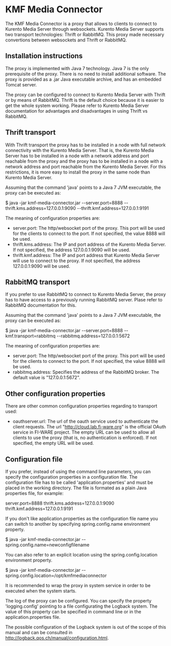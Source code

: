 KMF Media Connector
===================

The KMF Media Connector is a proxy that allows to clients to connect to Kurento
 Media Server through websockets. Kurento Media Server supports two transport 
 technologies: Thrift or RabbitMQ. This proxy made necessary convertions 
 between websockets and Thrift or RabbitMQ.

Installation instructions
-------------------------

The proxy is implemented with Java 7 technology. Java 7 is the only 
prerequisite of the proxy. There is no need to install additional software. 
The proxy is provided as a .jar Java executable archive, and has an embedded 
Tomcat server.

The proxy can be configured to connect to Kurento Media Server with Thrift or 
by means of RabbitMQ. Thrift is the default choice because it is easier to get 
the whole system working. Please refer to Kurento Media Server documentation 
for advantages and disadvantages in using Thrift vs RabbitMQ.

Thrift transport
----------------

With Thrift transport the proxy has to be installed in a node with full network 
connectivity with the Kurento Media Server. That is, the Kurento Media Server 
has to be installed in a node with a network address and port reachable from 
the proxy and the proxy has to be installed in a node with a network address and 
port reachable from the Kurento Media Server. For this restrictions, it is more 
easy to install the proxy in the same node than Kurento Media Server.

Assuming that the command 'java' points to a Java 7 JVM executable, the proxy 
can be executed as:

$ java -jar kmf-media-connector.jar --server.port=8888 
  --thrift.kms.address=127.0.0.1:9090
  --thrift.kmf.address=127.0.0.1:9191

The meaning of configuration properties are:
* server.port: The http/websocket port of the proxy. This port will be used for 
  the clients to connect to the port. If not specified, the value 8888 will be 
  used.
* thrift.kms.address: The IP and port address of the Kurento Media Server. 
  If not specified, the address 127.0.0.1:9090 will be used.
* thrift.kmf.address: The IP and port address that Kurento Media Server will use
  to connect to the proxy. If not specified, the address 127.0.0.1:9090 will be 
  used.


RabbitMQ transport
------------------

If you prefer to use RabbitMQ to connect to Kurento Media Server, the proxy
has to have access to a previously running RabbitMQ server. Plase refer to 
RabbitMQ documentation for this.

Assuming that the command 'java' points to a Java 7 JVM executable, the proxy 
can be executed as:

$ java -jar kmf-media-connector.jar --server.port=8888 --kmf.transport=rabbitmq 
  --rabbitmq.address=127.0.0.1:5672

The meaning of configuration properties are:
* server.port: The http/websocket port of the proxy. This port will be used for 
  the clients to connect to the port. If not specified, the value 8888 will be 
  used.
* rabbitmq.address: Specifies the address of the RabbitMQ broker. The default 
  value is "127.0.0.1:5672".

Other configuration properties
------------------------------

There are other common configuration properties regarding to transport used: 

* oauthserver.url: The url of the oauth service used to authenticate the client 
  requests. The url "http://cloud.lab.fi-ware.org" is the official OAuth service
  in FI-WARE project. The empty URL can be used to allow all clients to use the 
  proxy (that is, no authentication is enforced). If not specified, 
  the empty URL will be used.


Configuration file
------------------

If you prefer, instead of using the command line parameters, you can specify the
configuration properties in a configuration file. The configuration file has to 
be called 'application.properties' and must be placed in the working directory. 
The file is formated as a plain Java properties file, for example:

server.port=8888
thrift.kms.address=127.0.0.1:9090
thrift.kmf.address=127.0.0.1:9191

If you don't like application.properties as the configuration file name you can 
switch to another by specifying spring.config.name environment property. 

$ java -jar kmf-media-connector.jar --spring.config.name=newconfigfilename

You can also refer to an explicit location using the spring.config.location 
environment property.

$ java -jar kmf-media-connector.jar 
  --spring.config.location=/opt/kmfmediaconnector

It is recommended to wrap the proxy in system service in order to be executed 
when the system starts. 

The log of the proxy can be configured. You can specify the property 
'logging.config' pointing to a file configurating the Logback system. The value 
of this property can be specified in command line or in the 
application.properties file. 

The possible configuration of the Logback system is out of the scope of this 
manual and can be consulted in http://logback.qos.ch/manual/configuration.html.
